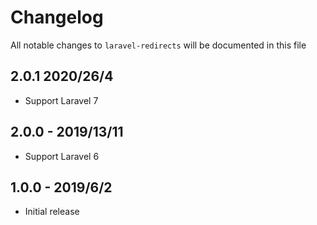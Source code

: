 # Changelog

All notable changes to `laravel-redirects` will be documented in this file 

## 2.0.1 2020/26/4

- Support Laravel 7

## 2.0.0 - 2019/13/11

- Support Laravel 6

## 1.0.0 - 2019/6/2

- Initial release
